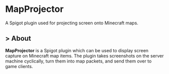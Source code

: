 # MapProjector
A Spigot plugin used for projecting screen onto Minecraft maps.

## > About
__MapProjector__ is a Spigot plugin which can be used to display screen capture on Minecraft map items. The plugin takes screenshots on the server machine cyclically, turn them into map packets, and send them over to game clients.